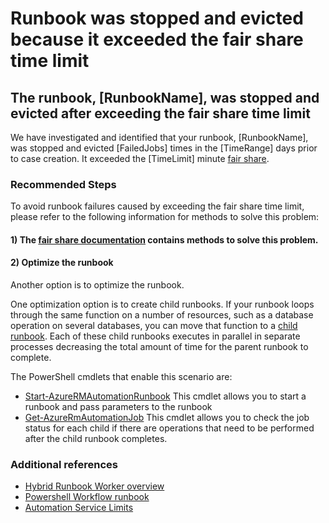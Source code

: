 ﻿<properties
pageTitle="Runbook was stopped and evicted because it exceeded the fair share time limit"
description="Runbook was stopped and evicted because it exceeded the fair share time limit"
infoBubbleText="Found a stopped and evicted runbook that exceeded the fair share time limit. See details on the right."
service="microsoft.automation"
resource="runbooks"
authors="stevechi"
displayOrder=""
articleId="fair-share-time-limit-d99142cd-50b0-43af-acec-db23da3f4cbf"
diagnosticScenario="AARunbookFailedInsights"
selfHelpType="diagnostics"
supportTopicIds="32599859,32599860,32599853"
resourceTags="windows"
productPesIds="15607"
cloudEnvironments="public"
/>
# Runbook was stopped and evicted because it exceeded the fair share time limit
## **The runbook, <!--$RunbookName-->[RunbookName]<!--/$RunbookName-->, was stopped and evicted after exceeding the fair share time limit**
We have investigated and identified that your runbook, <!--$RunbookName-->[RunbookName]<!--/$RunbookName-->, was stopped and evicted <!--$FailedJobs-->[FailedJobs]<!--/$FailedJobs--> times in the <!--$TimeRange-->[TimeRange]<!--/$TimeRange--> days prior to case creation. It exceeded the <!--$TimeLimit-->[TimeLimit]<!--/$TimeLimit--> minute [fair share](https://docs.microsoft.com/azure/automation/automation-runbook-execution#fair-share).
### Recommended Steps
To avoid runbook failures caused by exceeding the fair share time limit, please refer to the following information for methods to solve this problem:
#### 1) The [fair share documentation](https://docs.microsoft.com/azure/automation/automation-runbook-execution#fair-share) contains methods to solve this problem.

#### 2) Optimize the runbook
Another option is to optimize the runbook.

One optimization option is to create child runbooks. If your runbook loops through the same function on a number of resources, such as a database operation on several databases, you can move that function to a [child runbook](https://docs.microsoft.com/azure/automation/automation-child-runbooks). Each of these child runbooks executes in parallel in separate processes decreasing the total amount of time for the parent runbook to complete.

The PowerShell cmdlets that enable this scenario are:

- [Start-AzureRMAutomationRunbook](https://docs.microsoft.com/powershell/module/azurerm.automation/start-azurermautomationrunbook) This cmdlet allows you to start a runbook and pass parameters to the runbook
- [Get-AzureRmAutomationJob](https://docs.microsoft.com/powershell/module/azurerm.automation/Get-AzureRmAutomationJob) This cmdlet allows you to check the job status for each child if there are operations that need to be performed after the child runbook completes.

### Additional references

- [Hybrid Runbook Worker overview](https://docs.microsoft.com/azure/automation/automation-hybrid-runbook-worker)
- [Powershell Workflow runbook](https://docs.microsoft.com/azure/automation/automation-first-runbook-textual)
- [Automation Service Limits](https://docs.microsoft.com/azure/azure-subscription-service-limits#automation-limits)

